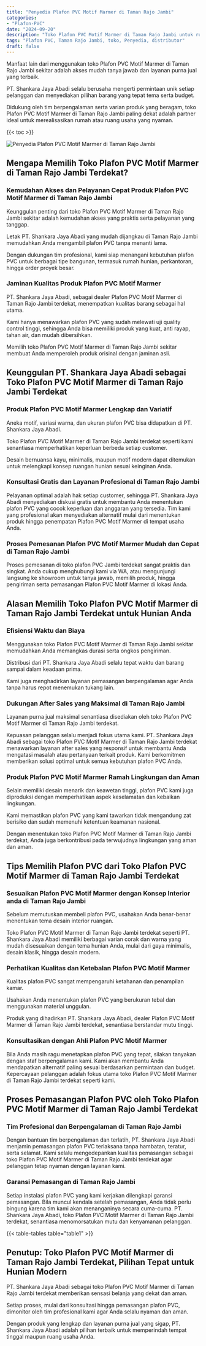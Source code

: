 ```yaml
---
title: "Penyedia Plafon PVC Motif Marmer di Taman Rajo Jambi"
categories: 
- "Plafon-PVC"
date: "2024-09-20"
description: "Toko Plafon PVC Motif Marmer di Taman Rajo Jambi untuk rumah, kantor, serta toko. Plafon unggulan, variasi motif, pilihan warna modern, beserta layanan pemasangan dikerjakan oleh teknisi profesional serta jaminan resmi!|Jasa penjualan Plafon PVC Motif Marmer di Taman Rajo Jambi untuk kebutuhan tempat tinggal, office, maupun gerai, dengan material unggulan dan instalasi oleh tim berpengalaman serta garansi resmi.|Solusi Plafon PVC Motif Marmer di Taman Rajo Jambi yang terbukti untuk tempat tinggal, kantor, dan gerai, dengan plafon terbaik dan penempatan oleh tim berpengalaman dan kepastian resmi.|Penjualan Plafon PVC Motif Marmer di Taman Rajo Jambi untuk rumah, office, dan toko, beserta plafon unggulan dan penempatan ditangani oleh teknisi ahli, disertai dengan jaminan resmi.}"
tags: "Plafon PVC, Taman Rajo Jambi, toko, Penyedia, distributor"
draft: false
---
```


Manfaat lain dari menggunakan toko Plafon PVC Motif Marmer di Taman Rajo Jambi sekitar adalah akses mudah tanya jawab dan layanan purna jual yang terbaik.

PT. Shankara Jaya Abadi selalu berusaha mengerti permintaan unik setiap pelanggan dan menyediakan pilihan barang yang tepat tema serta budget.

Didukung oleh tim berpengalaman serta varian produk yang beragam, toko Plafon PVC Motif Marmer di Taman Rajo Jambi paling dekat adalah partner ideal untuk merealisasikan rumah atau ruang usaha yang nyaman.

{{< toc >}}

![Penyedia Plafon PVC Motif Marmer di Taman Rajo Jambi](/images/Plafon-PVC/Penyedia-Plafon-PVC-Motif-Marmer-di-Taman-Rajo-Jambi.png)


## Mengapa Memilih Toko Plafon PVC Motif Marmer di Taman Rajo Jambi Terdekat?

### Kemudahan Akses dan Pelayanan Cepat Produk Plafon PVC Motif Marmer di Taman Rajo Jambi

Keunggulan penting dari toko Plafon PVC Motif Marmer di Taman Rajo Jambi sekitar adalah kemudahan akses yang praktis serta pelayanan yang tanggap.

Letak PT. Shankara Jaya Abadi yang mudah dijangkau di Taman Rajo Jambi memudahkan Anda mengambil plafon PVC tanpa menanti lama.

Dengan dukungan tim profesional, kami siap menangani kebutuhan plafon PVC untuk berbagai tipe bangunan, termasuk rumah hunian, perkantoran, hingga order proyek besar.

### Jaminan Kualitas Produk Plafon PVC Motif Marmer

PT. Shankara Jaya Abadi, sebagai dealer Plafon PVC Motif Marmer di Taman Rajo Jambi terdekat, menempatkan kualitas barang sebagai hal utama.

Kami hanya menawarkan plafon PVC yang sudah melewati uji quality control tinggi, sehingga Anda bisa memiliki produk yang kuat, anti rayap, tahan air, dan mudah dibersihkan.

Memilih toko Plafon PVC Motif Marmer di Taman Rajo Jambi sekitar membuat Anda memperoleh produk orisinal dengan jaminan asli.

## Keunggulan PT. Shankara Jaya Abadi sebagai Toko Plafon PVC Motif Marmer di Taman Rajo Jambi Terdekat

### Produk Plafon PVC Motif Marmer Lengkap dan Variatif

Aneka motif, variasi warna, dan ukuran plafon PVC bisa didapatkan di PT. Shankara Jaya Abadi.

Toko Plafon PVC Motif Marmer di Taman Rajo Jambi terdekat seperti kami senantiasa memperhatikan keperluan berbeda setiap customer.

Desain bernuansa kayu, minimalis, maupun motif modern dapat ditemukan untuk melengkapi konsep ruangan hunian sesuai keinginan Anda.

### Konsultasi Gratis dan Layanan Profesional di Taman Rajo Jambi

Pelayanan optimal adalah hak setiap customer, sehingga PT. Shankara Jaya Abadi menyediakan diskusi gratis untuk membantu Anda menentukan plafon PVC yang cocok keperluan dan anggaran yang tersedia. Tim kami yang profesional akan menyediakan alternatif mulai dari menentukan produk hingga penempatan Plafon PVC Motif Marmer di tempat usaha Anda.

### Proses Pemesanan Plafon PVC Motif Marmer Mudah dan Cepat di Taman Rajo Jambi

Proses pemesanan di toko plafon PVC Jambi terdekat sangat praktis dan singkat. Anda cukup menghubungi kami via WA, atau mengunjungi langsung ke showroom untuk tanya jawab, memilih produk, hingga pengiriman serta pemasangan Plafon PVC Motif Marmer di lokasi Anda.

## Alasan Memilih Toko Plafon PVC Motif Marmer di Taman Rajo Jambi Terdekat untuk Hunian Anda

### Efisiensi Waktu dan Biaya

Menggunakan toko Plafon PVC Motif Marmer di Taman Rajo Jambi sekitar memudahkan Anda memangkas durasi serta ongkos pengiriman.

Distribusi dari PT. Shankara Jaya Abadi selalu tepat waktu dan barang sampai dalam keadaan prima.

Kami juga menghadirkan layanan pemasangan berpengalaman agar Anda tanpa harus repot menemukan tukang lain.

### Dukungan After Sales yang Maksimal di Taman Rajo Jambi

Layanan purna jual maksimal senantiasa disediakan oleh toko Plafon PVC Motif Marmer di Taman Rajo Jambi terdekat.

Kepuasan pelanggan selalu menjadi fokus utama kami. PT. Shankara Jaya Abadi sebagai toko Plafon PVC Motif Marmer di Taman Rajo Jambi terdekat menawarkan layanan after sales yang responsif untuk membantu Anda mengatasi masalah atau pertanyaan terkait produk. Kami berkomitmen memberikan solusi optimal untuk semua kebutuhan plafon PVC Anda.

### Produk Plafon PVC Motif Marmer Ramah Lingkungan dan Aman

Selain memiliki desain menarik dan keawetan tinggi, plafon PVC kami juga diproduksi dengan memperhatikan aspek keselamatan dan kebaikan lingkungan.

Kami memastikan plafon PVC yang kami tawarkan tidak mengandung zat berisiko dan sudah memenuhi ketentuan keamanan nasional.

Dengan menentukan toko Plafon PVC Motif Marmer di Taman Rajo Jambi terdekat, Anda juga berkontribusi pada terwujudnya lingkungan yang aman dan aman.

## Tips Memilih Plafon PVC dari Toko Plafon PVC Motif Marmer di Taman Rajo Jambi Terdekat

### Sesuaikan Plafon PVC Motif Marmer dengan Konsep Interior anda di Taman Rajo Jambi

Sebelum memutuskan membeli plafon PVC, usahakan Anda benar-benar menentukan tema desain interior ruangan.

Toko Plafon PVC Motif Marmer di Taman Rajo Jambi terdekat seperti PT. Shankara Jaya Abadi memiliki berbagai varian corak dan warna yang mudah disesuaikan dengan tema hunian Anda, mulai dari gaya minimalis, desain klasik, hingga desain modern.

### Perhatikan Kualitas dan Ketebalan Plafon PVC Motif Marmer

Kualitas plafon PVC sangat mempengaruhi ketahanan dan penampilan kamar.

Usahakan Anda menentukan plafon PVC yang berukuran tebal dan menggunakan material unggulan.

Produk yang dihadirkan PT. Shankara Jaya Abadi, dealer Plafon PVC Motif Marmer di Taman Rajo Jambi terdekat, senantiasa berstandar mutu tinggi.

### Konsultasikan dengan Ahli Plafon PVC Motif Marmer

Bila Anda masih ragu menetapkan plafon PVC yang tepat, silakan tanyakan dengan staf berpengalaman kami. Kami akan membantu Anda mendapatkan alternatif paling sesuai berdasarkan permintaan dan budget. Kepercayaan pelanggan adalah fokus utama toko Plafon PVC Motif Marmer di Taman Rajo Jambi terdekat seperti kami.

## Proses Pemasangan Plafon PVC oleh Toko Plafon PVC Motif Marmer di Taman Rajo Jambi Terdekat

### Tim Profesional dan Berpengalaman di Taman Rajo Jambi

Dengan bantuan tim berpengalaman dan terlatih, PT. Shankara Jaya Abadi menjamin pemasangan plafon PVC terlaksana tanpa hambatan, teratur, serta selamat. Kami selalu mengedepankan kualitas pemasangan sebagai toko Plafon PVC Motif Marmer di Taman Rajo Jambi terdekat agar pelanggan tetap nyaman dengan layanan kami.

### Garansi Pemasangan di Taman Rajo Jambi

Setiap instalasi plafon PVC yang kami kerjakan dilengkapi garansi pemasangan. Bila muncul kendala setelah pemasangan, Anda tidak perlu bingung karena tim kami akan menanganinya secara cuma-cuma. PT. Shankara Jaya Abadi, toko Plafon PVC Motif Marmer di Taman Rajo Jambi terdekat, senantiasa menomorsatukan mutu dan kenyamanan pelanggan.

{{< table-tables table="table1" >}}

## Penutup: Toko Plafon PVC Motif Marmer di Taman Rajo Jambi Terdekat, Pilihan Tepat untuk Hunian Modern

PT. Shankara Jaya Abadi sebagai toko Plafon PVC Motif Marmer di Taman Rajo Jambi terdekat memberikan sensasi belanja yang dekat dan aman.

Setiap proses, mulai dari konsultasi hingga pemasangan plafon PVC, dimonitor oleh tim profesional kami agar Anda selalu nyaman dan aman.

Dengan produk yang lengkap dan layanan purna jual yang sigap, PT. Shankara Jaya Abadi adalah pilihan terbaik untuk memperindah tempat tinggal maupun ruang usaha Anda.